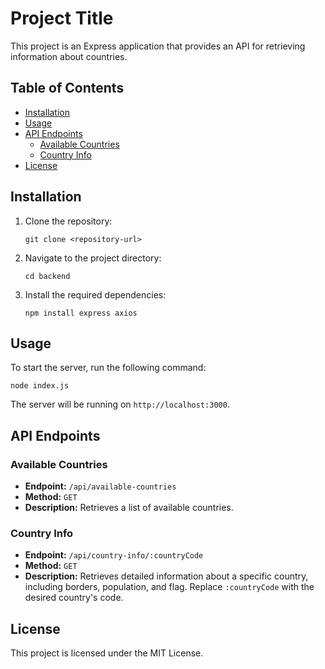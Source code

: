 # Project Title

This project is an Express application that provides an API for retrieving information about countries.

## Table of Contents

- [Installation](#installation)
- [Usage](#usage)
- [API Endpoints](#api-endpoints)
  - [Available Countries](#available-countries)
  - [Country Info](#country-info)
- [License](#license)

## Installation

1. Clone the repository:
   ```
   git clone <repository-url>
   ```

2. Navigate to the project directory:
   ```
   cd backend
   ```

3. Install the required dependencies:
   ```
   npm install express axios
   ```

## Usage

To start the server, run the following command:
```
node index.js
```
The server will be running on `http://localhost:3000`.

## API Endpoints

### Available Countries

- **Endpoint:** `/api/available-countries`
- **Method:** `GET`
- **Description:** Retrieves a list of available countries.

### Country Info

- **Endpoint:** `/api/country-info/:countryCode`
- **Method:** `GET`
- **Description:** Retrieves detailed information about a specific country, including borders, population, and flag. Replace `:countryCode` with the desired country's code.

## License

This project is licensed under the MIT License.